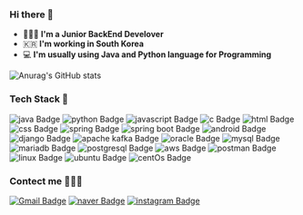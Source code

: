 ### Hi there 👋
 - 👩🏻‍💻   **I'm a Junior BackEnd Develover**    
 - 🇰🇷  **I'm working in South Korea**
 - 💻  **I'm usually using Java and Python language for Programming**

![Anurag's GitHub stats](https://github-readme-stats.vercel.app/api?username=jisuuuu&show_icons=true&theme=vue) 


### Tech Stack 👋
![java Badge](https://img.shields.io/badge/java-007396?style=for-the-badge&logo=java&logoColor=white) ![python Badge](https://img.shields.io/badge/python-3776AB?style=for-the-badge&logo=python&logoColor=white) ![javascript Badge](https://img.shields.io/badge/javascript-F7DF1E?style=for-the-badge&logo=javascript&logoColor=white)  ![c Badge](https://img.shields.io/badge/c-A8B9CC?style=for-the-badge&logo=c&logoColor=white) ![html Badge](https://img.shields.io/badge/html-E34F26?style=for-the-badge&logo=html5&logoColor=white) ![css Badge](https://img.shields.io/badge/css-1572B6?style=for-the-badge&logo=css3&logoColor=white) 
![spring Badge](https://img.shields.io/badge/spring-6DB33F?style=for-the-badge&logo=spring&logoColor=white) ![spring boot Badge](https://img.shields.io/badge/springBoot-6DB33F?style=for-the-badge&logo=springBoot&logoColor=white) ![android Badge](https://img.shields.io/badge/android-3DDC84?style=for-the-badge&logo=android&logoColor=white) ![django Badge](https://img.shields.io/badge/django-092E20?style=for-the-badge&logo=django&logoColor=white) ![apache kafka Badge](https://img.shields.io/badge/kafka-231F20?style=for-the-badge&logo=apachekafka&logoColor=white) 
![oracle Badge](https://img.shields.io/badge/oracle-F80000?style=for-the-badge&logo=oracle&logoColor=white) ![mysql Badge](https://img.shields.io/badge/mysql-4479A1?style=for-the-badge&logo=mysql&logoColor=white) ![mariadb Badge](https://img.shields.io/badge/mariadb-003545?style=for-the-badge&logo=mariadb&logoColor=white) ![postgresql Badge](https://img.shields.io/badge/postgresql-4169E1?style=for-the-badge&logo=postgresql&logoColor=white) 
![aws Badge](https://img.shields.io/badge/aws-232F3E?style=for-the-badge&logo=amazonaws&logoColor=white) ![postman Badge](https://img.shields.io/badge/postman-FF6C37?style=for-the-badge&logo=postman&logoColor=white) 
![linux Badge](https://img.shields.io/badge/linux-FCC624?style=for-the-badge&logo=linux&logoColor=white) ![ubuntu Badge](https://img.shields.io/badge/ubuntu-E95420?style=for-the-badge&logo=ubuntu&logoColor=white) ![centOs Badge](https://img.shields.io/badge/centos-262577?style=for-the-badge&logo=centos&logoColor=white)

### Contect me 🙋🏻‍♀️
[![Gmail Badge](https://img.shields.io/badge/Gmail-d14836?style=flat-square&logo=Gmail&logoColor=white&link=mailto:gjkl5555@gmail.com)](mailto:gjkl5555@gmail.com) [![naver Badge](https://img.shields.io/badge/naver-03C75A?style=flat-square&logo=naver&logoColor=white&link=mailto:gjkl55@naver.com)](mailto:gjkl55@naver.com) [![instagram Badge](https://img.shields.io/badge/instagram-E4405F?style=flat-square&logo=instagram&logoColor=white&link=https://www.instagram.com/jisuu0_0/)](https://www.instagram.com/jisuu0_0/)

<!--
**jisuuuu/jisuuuu** is a ✨ _special_ ✨ repository because its `README.md` (this file) appears on your GitHub profile.

Here are some ideas to get you started:

- 🔭 I’m currently working on ...
- 🌱 I’m currently learning ...
- 👯 I’m looking to collaborate on ...
- 🤔 I’m looking for help with ...
- 💬 Ask me about ...
- 📫 How to reach me: ...
- 😄 Pronouns: ...
- ⚡ Fun fact: ...
-->
